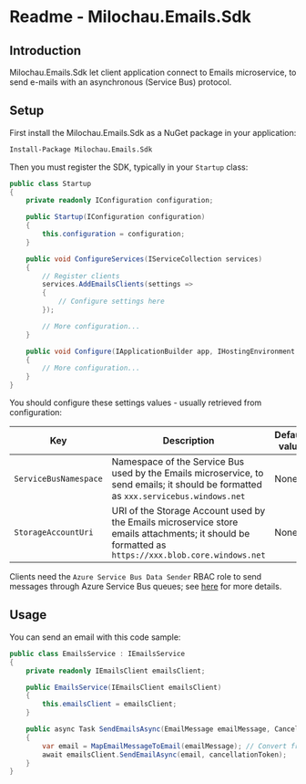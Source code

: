 # Readme - Milochau.Emails.Sdk

## Introduction

Milochau.Emails.Sdk let client application connect to Emails microservice, to send e-mails with an asynchronous (Service Bus) protocol.

## Setup

First install the Milochau.Emails.Sdk as a NuGet package in your application:

```ps
Install-Package Milochau.Emails.Sdk
```

Then you must register the SDK, typically in your `Startup` class:

```csharp
public class Startup
{
    private readonly IConfiguration configuration;

    public Startup(IConfiguration configuration)
    {
        this.configuration = configuration;
    }

    public void ConfigureServices(IServiceCollection services)
    {
        // Register clients
        services.AddEmailsClients(settings =>
        {
            // Configure settings here
        });

        // More configuration...
    }

    public void Configure(IApplicationBuilder app, IHostingEnvironment env)
    {
        // More configuration...
    }
}
```

You should configure these settings values - usually retrieved from configuration:

| Key | Description | Default value |
| --- | ----------- | ------------- |
| `ServiceBusNamespace` | Namespace of the Service Bus used by the Emails microservice, to send emails; it should be formatted as `xxx.servicebus.windows.net` | None |
| `StorageAccountUri` | URI of the Storage Account used by the Emails microservice store emails attachments; it should be formatted as `https://xxx.blob.core.windows.net` | None |

Clients need the `Azure Service Bus Data Sender` RBAC role to send messages through Azure Service Bus queues; see [here](https://docs.microsoft.com/en-us/azure/service-bus-messaging/service-bus-managed-service-identity) for more details.

## Usage

You can send an email with this code sample:

```csharp
public class EmailsService : IEmailsService
{
    private readonly IEmailsClient emailsClient;

    public EmailsService(IEmailsClient emailsClient)
    {
        this.emailsClient = emailsClient;
    }

    public async Task SendEmailsAsync(EmailMessage emailMessage, CancellationToken cancellationToken)
    {
        var email = MapEmailMessageToEmail(emailMessage); // Convert from your custom 'EmailMessage' class to the 'Email' class expected from the microservice
        await emailsClient.SendEmailAsync(email, cancellationToken);
    }
}
```
